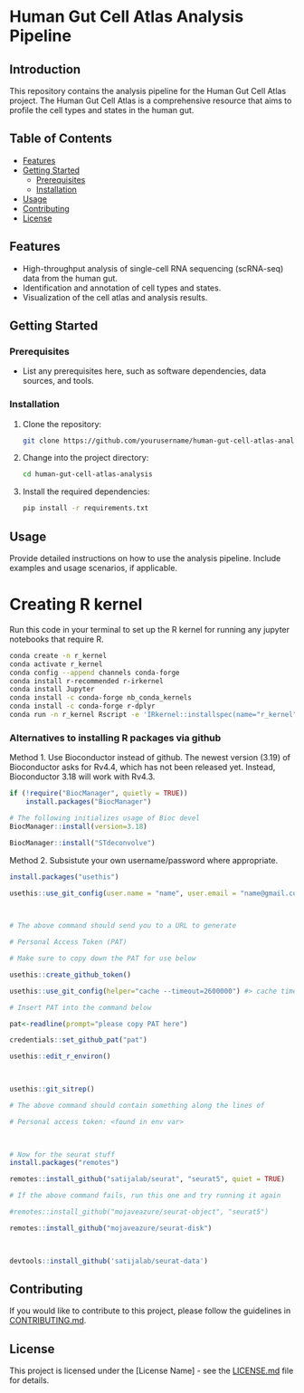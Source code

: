 # Human Gut Cell Atlas Analysis Pipeline

## Introduction

This repository contains the analysis pipeline for the Human Gut Cell Atlas project. The Human Gut Cell Atlas is a comprehensive resource that aims to profile the cell types and states in the human gut.

## Table of Contents

- [Features](#features)
- [Getting Started](#getting-started)
  - [Prerequisites](#prerequisites)
  - [Installation](#installation)
- [Usage](#usage)
- [Contributing](#contributing)
- [License](#license)

## Features

- High-throughput analysis of single-cell RNA sequencing (scRNA-seq) data from the human gut.
- Identification and annotation of cell types and states.
- Visualization of the cell atlas and analysis results.

## Getting Started

### Prerequisites

- List any prerequisites here, such as software dependencies, data sources, and tools.

### Installation

1. Clone the repository:

   ```bash
   git clone https://github.com/yourusername/human-gut-cell-atlas-analysis.git
   ```

2. Change into the project directory:

   ```bash
   cd human-gut-cell-atlas-analysis
   ```

3. Install the required dependencies:

   ```bash
   pip install -r requirements.txt
   ```

## Usage

Provide detailed instructions on how to use the analysis pipeline. Include examples and usage scenarios, if applicable. 
# Creating R kernel
Run this code in your terminal to set up the R kernel for running any jupyter notebooks that require R.
```bash
conda create -n r_kernel
conda activate r_kernel
conda config --append channels conda-forge
conda install r-recommended r-irkernel
conda install Jupyter
conda install -c conda-forge nb_conda_kernels
conda install -c conda-forge r-dplyr
conda run -n r_kernel Rscript -e 'IRkernel::installspec(name="r_kernel", displayname="R 3.3")'
```
### Alternatives to installing R packages via github
Method 1. Use Bioconductor instead of github. The newest version (3.19) of Bioconductor asks for Rv4.4, which has not been released yet. Instead, Bioconductor 3.18 will work with Rv4.3.
```R
if (!require("BiocManager", quietly = TRUE))
    install.packages("BiocManager")

# The following initializes usage of Bioc devel
BiocManager::install(version=3.18)

BiocManager::install("STdeconvolve")
```
Method 2. Subsistute your own username/password where appropriate.
```R
install.packages("usethis")

usethis::use_git_config(user.name = "name", user.email = "name@gmail.com")

  

# The above command should send you to a URL to generate

# Personal Access Token (PAT)

# Make sure to copy down the PAT for use below

usethis::create_github_token()

usethis::use_git_config(helper="cache --timeout=2600000") #> cache timeout ~30 days

# Insert PAT into the command below

pat<-readline(prompt="please copy PAT here")

credentials::set_github_pat("pat")

usethis::edit_r_environ()

  

usethis::git_sitrep()

# The above command should contain something along the lines of

# Personal access token: <found in env var>

  

# Now for the seurat stuff
install.packages("remotes")

remotes::install_github("satijalab/seurat", "seurat5", quiet = TRUE)

# If the above command fails, run this one and try running it again

#remotes::install_github("mojaveazure/seurat-object", "seurat5")

remotes::install_github("mojaveazure/seurat-disk")

  

devtools::install_github('satijalab/seurat-data')
```

## Contributing

If you would like to contribute to this project, please follow the guidelines in [CONTRIBUTING.md](CONTRIBUTING.md).

## License

This project is licensed under the [License Name] - see the [LICENSE.md](LICENSE.md) file for details.
```
